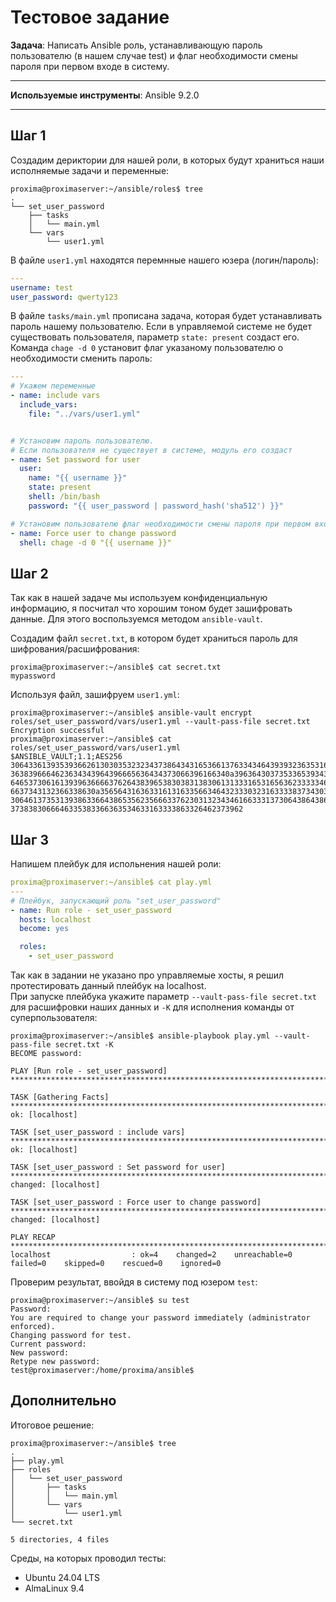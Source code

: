 # Тестовое задание
**Задача**: Написaть Ansible роль, устанавливающую пароль пользователю (в нашем случае test) и флаг необходимости смены пароля при первом входе в систему.
___
**Используемые инструменты**: Ansible 9.2.0
___
##  Шаг 1
Создадим дериктории для нашей роли, в которых будут храниться наши исполняемые задачи и переменные:
```shell
proxima@proximaserver:~/ansible/roles$ tree
.
└── set_user_password
    ├── tasks
    │   └── main.yml
    └── vars
        └── user1.yml

```
В файле `user1.yml` находятся перемнные нашего юзера (логин/пароль):
```yml
---
username: test
user_password: qwerty123

```
В файле `tasks/main.yml` прописана задача, которая будет устанавливать пароль нашему пользователю. Если в управляемой системе не будет существовать пользователя, параметр `state: present` создаст его.\
Команда `chage -d 0` установит флаг указаному пользователю о необходимости сменить пароль:
```yml
---
# Укажем переменные
- name: include vars
  include_vars:
    file: "../vars/user1.yml"


# Установим пароль пользователю.
# Если пользователя не существует в системе, модуль его создаст
- name: Set password for user
  user:
    name: "{{ username }}"
    state: present
    shell: /bin/bash
    password: "{{ user_password | password_hash('sha512') }}"

# Установим пользователю флаг необходимости смены пароля при первом входе в систему.
- name: Force user to change password
  shell: chage -d 0 "{{ username }}"
```
## Шаг 2
Так как в нашей задаче мы используем конфиденциальную информацию, я посчитал что хорошим тоном будет зашифровать данные. Для этого воспользуемся методом `ansible-vault`.

Создадим файл `secret.txt`, в котором будет храниться пароль для шифрования/расшифрования:
```shell
proxima@proximaserver:~/ansible$ cat secret.txt
mypassword
```
Используя файл, зашифруем `user1.yml`:
```shell
proxima@proximaserver:~/ansible$ ansible-vault encrypt roles/set_user_password/vars/user1.yml --vault-pass-file secret.txt
Encryption successful
proxima@proximaserver:~/ansible$ cat roles/set_user_password/vars/user1.yml
$ANSIBLE_VAULT;1.1;AES256
30643361393539366261303035323234373864343165366137633434643939323635316139316230
3638396664623634343964396665636434373066396166340a396364303735336539343866633830
64653730616139396366663762643839653830383138306131333165316563623333346237666530
6637343132366338630a356564316363316131633566346432333032316333383734303035626139
30646137353139386336643865356235666337623031323434616633313730643864386636646263
3738383066646335383366363534633163333863326462373962
```
## Шаг 3
Напишем плейбук для испольнения нашей роли:
```yml
proxima@proximaserver:~/ansible$ cat play.yml
---
# Плейбук, запускающий роль "set_user_password"
- name: Run role - set_user_password
  hosts: localhost
  become: yes

  roles:
    - set_user_password

```
Так как в задании не указано про управляемые хосты, я решил протестировать данный плейбук на localhost.\
При запуске плейбука укажите параметр `--vault-pass-file secret.txt` для расшифровки наших данных и `-K` для исполнения команды от суперпользователя:
```shell
proxima@proximaserver:~/ansible$ ansible-playbook play.yml --vault-pass-file secret.txt -K
BECOME password:

PLAY [Run role - set_user_password] *********************************************************************************************************************

TASK [Gathering Facts] *********************************************************************************************************************
ok: [localhost]

TASK [set_user_password : include vars] *********************************************************************************************************************
ok: [localhost]

TASK [set_user_password : Set password for user] *********************************************************************************************************************
changed: [localhost]

TASK [set_user_password : Force user to change password] *********************************************************************************************************************
changed: [localhost]

PLAY RECAP *********************************************************************************************************************
localhost                  : ok=4    changed=2    unreachable=0    failed=0    skipped=0    rescued=0    ignored=0

```
Проверим результат, ввойдя в систему под юзером `test`:
```shell
proxima@proximaserver:~/ansible$ su test
Password:
You are required to change your password immediately (administrator enforced).
Changing password for test.
Current password:
New password:
Retype new password:
test@proximaserver:/home/proxima/ansible$

```
## Дополнительно
Итоговое решение:
```shell
proxima@proximaserver:~/ansible$ tree
.
├── play.yml
├── roles
│   └── set_user_password
│       ├── tasks
│       │   └── main.yml
│       └── vars
│           └── user1.yml
└── secret.txt

5 directories, 4 files

```
Среды, на которых проводил тесты:
- Ubuntu 24.04 LTS
- AlmaLinux 9.4


